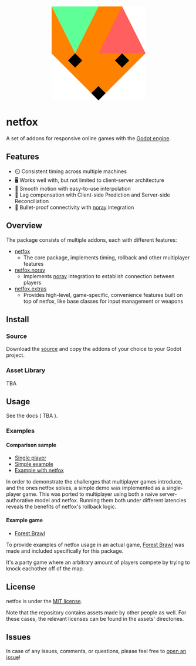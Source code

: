 <p style="text-align: center">
  <img src="docs/assets/netfox.svg" />
</p>

# netfox

A set of addons for responsive online games with the [Godot engine].

## Features

* ⏲️  Consistent timing across multiple machines
* 🖥️ Works well with, but not limited to client-server architecture
* 🧈 Smooth motion with easy-to-use interpolation
* 💨 Lag compensation with Client-side Prediction and Server-side Reconciliation
* 🛜 Bullet-proof connectivity with [noray] integration

## Overview

The package consists of multiple addons, each with different features:

* [netfox]
  * The core package, implements timing, rollback and other multiplayer
    features
* [netfox.noray]
  * Implements [noray] integration to establish connection between players
* [netfox.extras]
  * Provides high-level, game-specific, convenience features built on top of
    netfox, like base classes for input management or weapons

## Install

### Source

Download the [source] and copy the addons of your choice to your Godot project.

### Asset Library

TBA

## Usage

See the docs ( TBA ).

### Examples

#### Comparison sample

* [Single player](examples/single-player)
* [Simple example](examples/multiplayer-simple)
* [Example with netfox](examples/multiplayer-netfox)

In order to demonstrate the challenges that multiplayer games introduce, and
the ones netfox solves, a simple demo was implemented as a single-player game.
This was ported to multiplayer using both a naive server-authorative model and
netfox. Running them both under different latencies reveals the benefits of
netfox's rollback logic.

#### Example game

* [Forest Brawl]

To provide examples of netfox usage in an actual game, [Forest Brawl] was
made and included specifically for this package.

It's a party game where an arbitrary amount of players compete by trying to
knock eachother off of the map.

## License

netfox is under the [MIT license](LICENSE).

Note that the repository contains assets made by other people as well. For
these cases, the relevant licenses can be found in the assets' directories.

## Issues

In case of any issues, comments, or questions, please feel free to [open an issue]!

[source]: https://github.com/foxssake/netfox/archive/refs/heads/main.zip
[Godot engine]: https://godotengine.org/
[noray]: https://github.com/foxssake/noray

[netfox]: addons/netfox
[netfox.noray]: addons/netfox.noray
[netfox.extras]: addons/netfox.extras
[Forest Brawl]: examples/forest-brawl

[open an issue]: https://github.com/foxssake/netfox/issues
